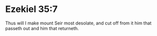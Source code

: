 # Ezekiel 35:7

Thus will I make mount Seir most desolate, and cut off from it him that passeth out and him that returneth.